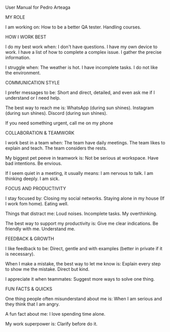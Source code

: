 User Manual for Pedro Arteaga 

MY ROLE

I am working on:
How to be a better QA tester.
Handling courses.

HOW I WORK BEST

I do my best work when:
I don't have questions.
I have my own device to work.
I have a list of how to complete a complex issue.
I gather the precise information.

I struggle when:
The weather is hot.
I have incomplete tasks.
I do not like the environment.

COMMUNICATION STYLE

I prefer messages to be:
Short and direct, detailed, and even ask me if I understand or I need help.

The best way to reach me is: 
WhatsApp (during sun shines).
Instagram (during sun shines).
Discord (during sun shines).

If you need something urgent, call me on my phone

COLLABORATION & TEAMWORK

I work best in a team when:
The team have daily meetings.
The team likes to explain and teach.
The team considers the rests.

My biggest pet peeve in teamwork is:
Not be serious at workspace.
Have bad intentions.
Be envious.

If I seem quiet in a meeting, it usually means:
I am nervous to talk.
I am thinking deeply.
I am sick.

FOCUS AND PRODUCTIVITY

I stay focused by:
Closing my social networks.
Staying alone in my house (If I work fom home).
Eating well.

Things that distract me:
Loud noises.
Incomplete tasks.
My overthinking.

The best way to support my productivity is:
Give me clear indications.
Be friendly with me.
Understand me.

FEEDBACK & GROWTH

I like feedback to be:
Direct, gentle and with examples (better in private if it is necessary).

When I make a mistake, the best way to let me know is:
Explain every step to show me the mistake.
Direct but kind.

I appreciate it when teammates:
Suggest more ways to solve one thing.

FUN FACTS & QUICKS

One thing people often misunderstand about me is:
When I am serious and they think that I am angry.

A fun fact about me:
I love spending time alone.

My work superpower is:
Clarify before do it.
